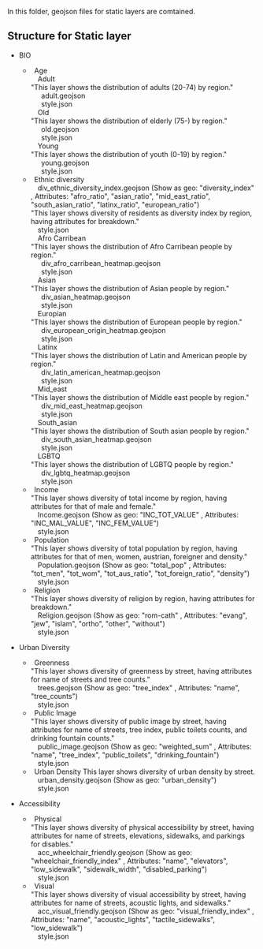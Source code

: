 In this folder, geojson files for static layers are comtained.

## Structure for Static layer

* BIO  
    * &ensp;Age  
        &emsp;Adult  
            "This layer shows the distribution of adults (20-74) by region."  
            &emsp;&ensp;adult.geojson  
            &emsp;&ensp;style.json  
        &emsp;Old  
            "This layer shows the distribution of elderly (75-) by region."  
            &emsp;&ensp;old.geojson  
            &emsp;&ensp;style.json  
        &emsp;Young  
            "This layer shows the distribution of youth (0-19) by region."  
            &emsp;&ensp;young.geojson  
            &emsp;&ensp;style.json  
    * &ensp;Ethnic diversity  
        &emsp;div_ethnic_diversity_index.geojson (Show as geo: "diversity_index" , Attributes: "afro_ratio", "asian_ratio", "mid_east_ratio", "south_asian_ratio", "latinx_ratio", "european_ratio")  
        "This layer shows diversity of residents as diversity index by region, having attributes for breakdown."  
        &emsp;style.json  
            &emsp;Afro Carribean  
                "This layer shows the distribution of Afro Carribean people by region."  
                &emsp;&ensp;div_afro_carribean_heatmap.geojson  
                &emsp;&ensp;style.json  
            &emsp;Asian  
                "This layer shows the distribution of Asian people by region."  
                &emsp;&ensp;div_asian_heatmap.geojson  
                &emsp;&ensp;style.json  
            &emsp;Europian  
                "This layer shows the distribution of European people by region."  
                &emsp;&ensp;div_european_origin_heatmap.geojson  
                &emsp;&ensp;style.json  
            &emsp;Latinx  
                "This layer shows the distribution of Latin and American people by region."  
                &emsp;&ensp;div_latin_american_heatmap.geojson  
                &emsp;&ensp;style.json  
            &emsp;Mid_east  
                "This layer shows the distribution of Middle east people by region."  
                &emsp;&ensp;div_mid_east_heatmap.geojson  
                &emsp;&ensp;style.json  
            &emsp;South_asian  
                "This layer shows the distribution of South asian people by region."  
                &emsp;&ensp;div_south_asian_heatmap.geojson  
                &emsp;&ensp;style.json  
            &emsp;LGBTQ  
                "This layer shows the distribution of LGBTQ people by region."  
                &emsp;&ensp;div_lgbtq_heatmap.geojson  
                &emsp;&ensp;style.json  
    * &ensp;Income  
        "This layer shows diversity of total income by region, having attributes for that of male and female."  
        &emsp;Income.geojson (Show as geo: "INC_TOT_VALUE" , Attributes: "INC_MAL_VALUE", "INC_FEM_VALUE")  
        &emsp;style.json  
    * &ensp;Population  
        "This layer shows diversity of total population by region, having attributes for that of men, women, austrian, foreigner and density."  
        &emsp;Population.geojson (Show as geo: "total_pop" , Attributes: "tot_men", "tot_wom", "tot_aus_ratio", "tot_foreign_ratio", "density")  
        &emsp;style.json  
    * &ensp;Religion  
        "This layer shows diversity of religion by region, having attributes for breakdown."  
        &emsp;Religion.geojson (Show as geo: "rom-cath" , Attributes: "evang", "jew", "islam", "ortho", "other", "without")  
        &emsp;style.json  
    
* Urban Diversity  
    * &ensp;Greenness  
        "This layer shows diversity of greenness by street, having attributes for name of streets and tree counts."  
        &emsp;trees.geojson (Show as geo: "tree_index" , Attributes: "name", "tree_counts")  
        &emsp;style.json  
    * &ensp;Public Image  
        "This layer shows diversity of public image by street, having attributes for name of streets, tree index, public toilets counts, and drinking fountain counts."  
        &emsp;public_image.geojson (Show as geo: "weighted_sum" , Attributes: "name", "tree_index", "public_toilets", "drinking_fountain")  
        &emsp;style.json  
    * &ensp;Urban Density  This layer shows diversity of urban density by street.  
        &emsp;urban_density.geojson (Show as geo: "urban_density")  
        &emsp;style.json  

* Accessibility  
    * &ensp;Physical  
        "This layer shows diversity of physical accessibility by street, having attributes for name of streets, elevations, sidewalks, and parkings for disables."  
        &emsp;acc_wheelchair_friendly.geojson (Show as geo: "wheelchair_friendly_index" , Attributes: "name", "elevators", "low_sidewalk", "sidewalk_width", "disabled_parking")  
        &emsp;style.json  
    * &ensp;Visual  
        "This layer shows diversity of visual accessibility by street, having attributes for name of streets, acoustic lights, and sidewalks."  
        &emsp;acc_visual_friendly.geojson (Show as geo: "visual_friendly_index" , Attributes: "name", "acoustic_lights", "tactile_sidewalks", "low_sidewalk")  
        &emsp;style.json  